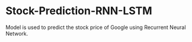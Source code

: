 # Stock-Prediction-RNN-LSTM

Model is used to predict the stock price of Google using Recurrent Neural Network.
 
